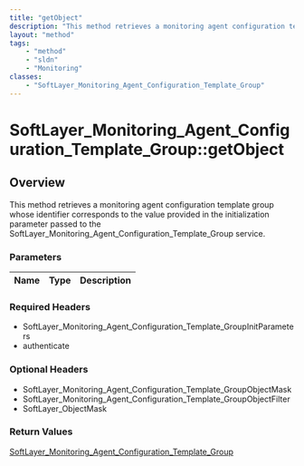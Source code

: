 ```yaml
---
title: "getObject"
description: "This method retrieves a monitoring agent configuration template group whose identifier corresponds to the value provided... "
layout: "method"
tags:
    - "method"
    - "sldn"
    - "Monitoring"
classes:
    - "SoftLayer_Monitoring_Agent_Configuration_Template_Group"
---
```

# SoftLayer_Monitoring_Agent_Configuration_Template_Group::getObject
## Overview 
This method retrieves a monitoring agent configuration template group whose identifier corresponds to the value provided in the initialization parameter passed to the SoftLayer_Monitoring_Agent_Configuration_Template_Group service. 

### Parameters 
|Name | Type | Description |
| --- | --- | --- |


### Required Headers
* SoftLayer_Monitoring_Agent_Configuration_Template_GroupInitParameters
* authenticate

### Optional Headers
* SoftLayer_Monitoring_Agent_Configuration_Template_GroupObjectMask
* SoftLayer_Monitoring_Agent_Configuration_Template_GroupObjectFilter
* SoftLayer_ObjectMask

### Return Values
<a href='/reference/datatypes/SoftLayer_Monitoring_Agent_Configuration_Template_Group'>SoftLayer_Monitoring_Agent_Configuration_Template_Group </a>

